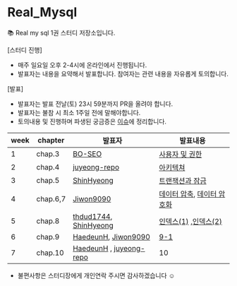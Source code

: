 # Real_Mysql
📚 Real my sql 1권 스터디 저장소입니다.

[스터디 진행]
- 매주 일요일 오후 2-4시에 온라인에서 진행됩니다.
- 발표자는 내용을 요약해서 발표합니다. 참여자는 관련 내용을 자유롭게 토의합니다.
  
[발표]
- 발표자는 발표 전날(토) 23시 59분까지 PR을 올려야 합니다.
- 발표자는 불참 시 최소 1주일 전에 말해야합니다.
- 토의내용 및 진행하며 파생된 궁금증은 [이슈](https://github.com/juyeong-repo/Real_Mysql/issues?q=is%3Aissue+is%3Aclosed)에 정리합니다.

|week|chapter|발표자|발표내용|
|---|---|---|---|
|1|chap.3|[BO-SEO](https://github.com/BO-SEO)|[사용자 및 권한](https://github.com/juyeong-repo/Real_Mysql/blob/main/chap03/Real%20MySQL%208.0__%20chap03.pdf)|
|2|chap.4|[juyeong-repo](https://github.com/juyeong-repo)|[아키텍쳐](https://github.com/juyeong-repo/Real_Mysql/blob/main/chap04/chap04.%EC%95%84%ED%82%A4%ED%85%8D%EC%B3%90.md)|
|3|chap.5|[ShinHyeong](https://github.com/ShinHyeong)|[트랜잭션과 잠금](https://github.com/juyeong-repo/Real_Mysql/blob/main/chap05/05.%20%ED%8A%B8%EB%9E%9C%EC%9E%AD%EC%85%98%EA%B3%BC%20%EC%9E%A0%EA%B8%88.md)|
|4|chap.6,7|[Jiwon9090](https://github.com/Jiwon9090)|[데이터 압축](https://github.com/juyeong-repo/Real_Mysql/blob/main/chap06/%E1%84%83%E1%85%A6%E1%84%8B%E1%85%B5%E1%84%90%E1%85%A5%20%E1%84%8B%E1%85%A1%E1%86%B8%E1%84%8E%E1%85%AE%E1%86%A8.pdf), [데이터 암호화](https://github.com/juyeong-repo/Real_Mysql/blob/main/chap07/7.%20%E1%84%83%E1%85%A6%E1%84%8B%E1%85%B5%E1%84%90%E1%85%A5%20%E1%84%8B%E1%85%A1%E1%86%B7%E1%84%92%E1%85%A9%E1%84%92%E1%85%AA.pdf)|
|5|chap.8| [thdud1744](https://github.com/thdud1744), [ShinHyeong](https://github.com/ShinHyeong)|[인덱스(1)](https://github.com/juyeong-repo/Real_Mysql/blob/main/chap08-1/08_index.md) ,[인덱스(2)](https://github.com/juyeong-repo/Real_Mysql/blob/main/chap08-2/chap08-2.md)|
|6|chap.9|[HaedeunH](https://github.com/HaedeunH), [Jiwon9090](https://github.com/Jiwon9090)|[9-1](https://github.com/juyeong-repo/Real_Mysql/blob/main/chap09-1/%EC%98%B5%ED%8B%B0%EB%A7%88%EC%9D%B4%EC%A0%80%20%EA%B0%9C%EC%9A%94%20%EB%B0%8F%20%EA%B8%B0%EB%B3%B8%20%EB%8D%B0%EC%9D%B4%ED%84%B0%20%EC%B2%98%EB%A6%AC.txt)|
|7|chap.10|[HaedeunH](https://github.com/HaedeunH) , [juyeong-repo](https://github.com/juyeong-repo)|10|


- 불편사항은 스터디장에게 개인연락 주시면 감사하겠습니다 ☺️

